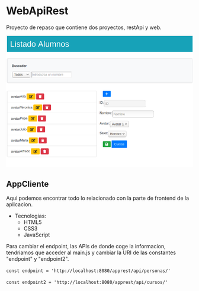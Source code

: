 # WebApiRest
Proyecto de repaso que contiene dos proyectos, restApi y web.

![img1](https://github.com/BorjaBG/WebApiRest/blob/master/Screenshot%20from%202020-04-23%2010-49-26.png)

## AppCliente
Aqui podemos encontrar todo lo relacionado con la parte de frontend de la aplicacion.

- Tecnologias:
    - HTML5
    - CSS3
    - JavaScript

Para cambiar el endpoint, las APIs de donde coge la informacion, tendriamos que acceder al main.js y cambiar la URI de las constantes "endpoint" y "endpoint2".



`const endpoint = 'http://localhost:8080/apprest/api/personas/'`



`const endpoint2 = 'http://localhost:8080/apprest/api/cursos/'`
